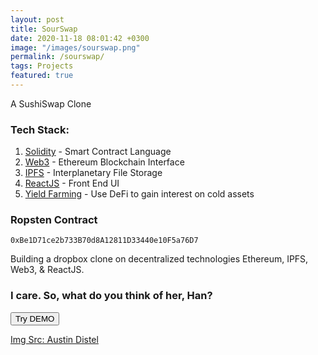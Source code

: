 ```yaml
---
layout: post
title: SourSwap
date: 2020-11-18 08:01:42 +0300
image: "/images/sourswap.png"
permalink: /sourswap/
tags: Projects
featured: true
---
```


<!-- @format -->

A SushiSwap Clone

### Tech Stack:

1. [Solidity](https://docs.soliditylang.org/en/v0.7.4/) - Smart Contract Language
2. [Web3](https://web3js.readthedocs.io/en/v1.2.0/getting-started.html) - Ethereum Blockchain Interface
3. [IPFS](https://ipfs.io/) - Interplanetary File Storage
4. [ReactJS](https://reactjs.org/) - Front End UI
5. [Yield Farming](https://blockequity.com/yieldFarming) - Use DeFi to gain interest on cold assets

### Ropsten Contract

<code>0xBe1D71ce2b733B70d8A12811D33440e10F5a76D7</code>

Building a dropbox clone on decentralized technologies Ethereum, IPFS, Web3, & ReactJS.

### I care. So, what do you think of her, Han?

<button class="button button--primary" type="submit">Try DEMO</button>

[Img Src: Austin Distel](https://unsplash.com/@austindistel?utm_source=unsplash&utm_medium=referral&utm_content=creditCopyText)
